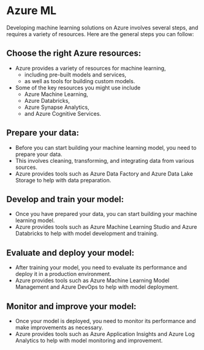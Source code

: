 # Azure ML
Developing machine learning solutions on Azure involves several steps, and requires a variety of resources. Here are the general steps you can follow:

## Choose the right Azure resources: 
- Azure provides a variety of resources for machine learning, 
  - including pre-built models and services, 
  - as well as tools for building custom models. 
- Some of the key resources you might use include 
  - Azure Machine Learning, 
  - Azure Databricks, 
  - Azure Synapse Analytics, 
  - and Azure Cognitive Services.

## Prepare your data: 
- Before you can start building your machine learning model, you need to prepare your data. 
- This involves cleaning, transforming, and integrating data from various sources. 
- Azure provides tools such as Azure Data Factory and Azure Data Lake Storage to help with data preparation.

## Develop and train your model: 
- Once you have prepared your data, you can start building your machine learning model.
- Azure provides tools such as Azure Machine Learning Studio and Azure Databricks to help with model development and training.

## Evaluate and deploy your model: 
- After training your model, you need to evaluate its performance and deploy it in a production environment. 
- Azure provides tools such as Azure Machine Learning Model Management and Azure DevOps to help with model deployment.

## Monitor and improve your model: 
- Once your model is deployed, you need to monitor its performance and make improvements as necessary. 
- Azure provides tools such as Azure Application Insights and Azure Log Analytics to help with model monitoring and improvement.

